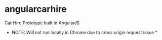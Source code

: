 # angularcarhire
Car Hire Prototype built in AngularJS

* NOTE: Will not run locally in Chrome due to cross origin request issue *
